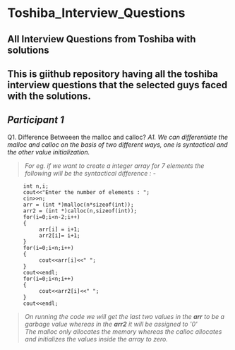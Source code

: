 # Toshiba_Interview_Questions
All Interview Questions from Toshiba with solutions
---
This is giithub repository having all the toshiba interview questions that the selected guys faced with the solutions.
---
## ***Participant 1***
Q1. Difference Betweeen the malloc and calloc?
*A1. We can differentiate the malloc and calloc on the basis of two different ways, one is syntactical and the other value initialization.*
> *For eg. if we want to create a integer array for 7 elements the following will be the syntactical difference : -*
 
```   int *arr,*arr2;
     int n,i;
     cout<<"Enter the number of elements : ";
     cin>>n;
     arr = (int *)malloc(n*sizeof(int));
     arr2 = (int *)calloc(n,sizeof(int));
     for(i=0;i<n-2;i++)
     {
          arr[i] = i+1;
          arr2[i]= i+1;
     }
     for(i=0;i<n;i++)
     {
          cout<<arr[i]<<" ";
     }
     cout<<endl;
     for(i=0;i<n;i++)
     {
          cout<<arr2[i]<<" ";
     }
     cout<<endl;
```
> *On running the code we will get the last two values in the **arr** to be a garbage value whereas in the **arr2** it will be assigned to '0'*<br>
> *The malloc only allocates the memory whereas the calloc allocates and initializes the values inside the array to zero.*
